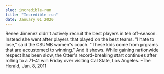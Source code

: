 ```yaml
---
slug: incredible-run
title: "Incredible run"
date: January 01 2020
---
```


 
<p>
  Renee Jimenez didn't actively recruit the best players in teh off-season.
  Instead she went after players that played on the best teams. "I hate to
  lose," said the CSUMB women's coach. "These kids come from prgrams that are
  accustomed to winning." And it shows. While gaining nationwide respect has
  been slow, the Otter's record-breaking start continues after rolling to a
  71-41 win Friday over visiting Cal State, Los Angeles. -The Herald, Jan. 8,
  2011
</p>
 
